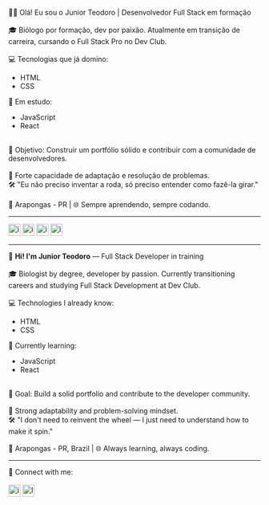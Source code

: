 👨‍💻 Olá! Eu sou o Junior Teodoro | Desenvolvedor Full Stack em formação
<br>
<br>
🎓 Biólogo por formação, dev por paixão. Atualmente em transição de carreira, cursando o Full Stack Pro no Dev Club.
<br>
<br>
💻 Tecnologias que já domino:
<ul>
  <li>HTML</li>
  <li>CSS
</ul>

🚀 Em estudo:
<ul>
  <li>JavaScript</li>
  <li>React</li>
</ul>
<br>
🎯 Objetivo: Construir um portfólio sólido e contribuir com a comunidade de desenvolvedores.
<br>
<br>
🧠 Forte capacidade de adaptação e resolução de problemas.
<br>
🛠️ "Eu não preciso inventar a roda, só preciso entender como fazê-la girar."
<br>
<br>
📍 Arapongas - PR | 🌐 Sempre aprendendo, sempre codando.

---

<img width="24" height="24" alt="image" src="https://github.com/user-attachments/assets/1ab19be9-b812-4998-8531-95f74d83d127" /> <img width="24" height="24" alt="image" src="https://github.com/user-attachments/assets/5069338c-dbd4-454d-8e51-1f86dea2702a" /></li> <img width="24" height="24" alt="image" src="https://github.com/user-attachments/assets/912b6efd-2d35-4d1a-a3c7-b448c17d73dc" /> <img width="24" height="24" alt="image" src="https://github.com/user-attachments/assets/94ec9592-ede6-4ad0-9209-d88ac6ddb95b" />

---


👾 **Hi! I'm Junior Teodoro** — Full Stack Developer in training
<br>
<br>
🎓 Biologist by degree, developer by passion. Currently transitioning careers and studying Full Stack Development at Dev Club.
<br>
<br>
💻 Technologies I already know:
<ul>
  <li>HTML</li>
  <li>CSS</li>
</ul>
🚀 Currently learning: 
<ul>
  <li>JavaScript</li>
  <li>React</li>
</ul>
<br>
🎯 Goal: Build a solid portfolio and contribute to the developer community.
<br>
<br>
🧠 Strong adaptability and problem-solving mindset.
<br>
🛠️ "I don't need to reinvent the wheel — I just need to understand how to make it spin."
<br>
<br>
📍 Arapongas - PR, Brazil | 🌐 Always learning, always coding.

---

🔗 Connect with me:
<br>
<br>
<a href="https://www.linkedin.com/in/j%C3%BAnior-alves-teodoro/" target="_blank"><img width="24" height="24" alt="image" src="https://github.com/user-attachments/assets/e4613b20-902e-411e-8828-3c1d369fb185" /></a>  <a href="https://www.instagram.com/junior.a.teodoro/" target="_blank"><img width="24" height="24" alt="logo-instagram" src="https://imagepng.org/wp-content/uploads/2017/08/instagram-icone-icon.png"/></a>
